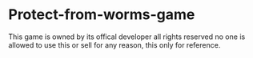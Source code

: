 # Protect-from-worms-game
This game is owned by its offical developer all rights reserved no one is allowed to use this or sell for any reason, this only for reference.
